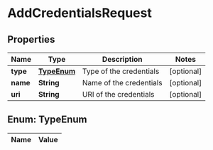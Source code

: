 

# AddCredentialsRequest

## Properties

Name | Type | Description | Notes
------------ | ------------- | ------------- | -------------
**type** | [**TypeEnum**](#TypeEnum) | Type of the credentials |  [optional]
**name** | **String** | Name of the credentials |  [optional]
**uri** | **String** | URI of the credentials |  [optional]


## Enum: TypeEnum

Name | Value
---- | -----




